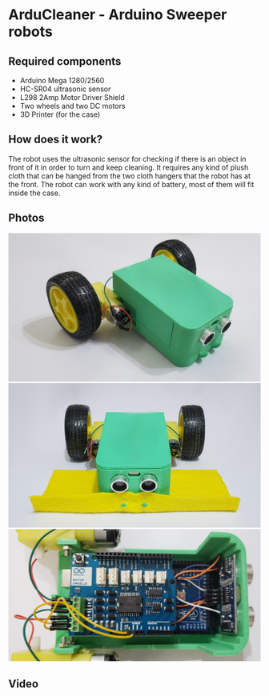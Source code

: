 # ArduCleaner - Arduino Sweeper robots

## Required components

- Arduino Mega 1280/2560
- HC-SR04 ultrasonic sensor
- L298 2Amp Motor Driver Shield
- Two wheels and two DC motors
- 3D Printer (for the case)

## How does it work?

The robot uses the ultrasonic sensor for checking if there is an object in front of it in order to turn and keep cleaning. It requires any kind of plush cloth that can be hanged from the two cloth hangers that the robot has at the front. The robot can work with any kind of battery, most of them will fit inside the case.

## Photos

![alt photo1](https://raw.githubusercontent.com/lrusso/ArduCleaner/master/ArduCleaner1.jpg)
![alt photo2](https://raw.githubusercontent.com/lrusso/ArduCleaner/master/ArduCleaner2.jpg)
![alt photo3](https://raw.githubusercontent.com/lrusso/ArduCleaner/master/ArduCleaner3.jpg)

## Video

